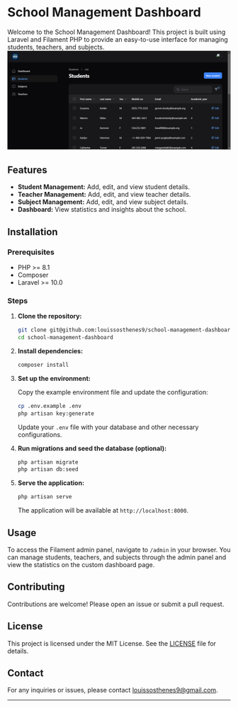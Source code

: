 
# School Management Dashboard

Welcome to the School Management Dashboard! This project is built using Laravel and Filament PHP to provide an easy-to-use interface for managing students, teachers, and subjects.
![Dashboard Banner](https://github.com/louissosthenes9/School-Management-System-dashboard/blob/master/public/images/banner.png)

## Features

- **Student Management:** Add, edit, and view student details.
- **Teacher Management:** Add, edit, and view teacher details.
- **Subject Management:** Add, edit, and view subject details.
- **Dashboard:** View statistics and insights about the school.

## Installation

### Prerequisites

- PHP >= 8.1
- Composer
- Laravel >= 10.0

### Steps

1. **Clone the repository:**

   ```sh
   git clone git@github.com:louissosthenes9/school-management-dashboard.git
   cd school-management-dashboard
   ```

2. **Install dependencies:**

   ```sh
   composer install
   ```

3. **Set up the environment:**

   Copy the example environment file and update the configuration:

   ```sh
   cp .env.example .env
   php artisan key:generate
   ```

   Update your `.env` file with your database and other necessary configurations.

4. **Run migrations and seed the database (optional):**

   ```sh
   php artisan migrate
   php artisan db:seed
   ```

5. **Serve the application:**

   ```sh
   php artisan serve
   ```

   The application will be available at `http://localhost:8000`.

## Usage

To access the Filament admin panel, navigate to `/admin` in your browser. You can manage students, teachers, and subjects through the admin panel and view the statistics on the custom dashboard page.

## Contributing

Contributions are welcome! Please open an issue or submit a pull request.

## License

This project is licensed under the MIT License. See the [LICENSE](LICENSE) file for details.

## Contact

For any inquiries or issues, please contact [louissosthenes9@gmail.com](mailto:louissosthenes9@gmail.com).

---
